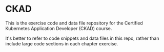 # CKAD
This is the exercise code and data file repository for the Certified Kubernetes Application Developer (CKAD) course.

It's better to refer to code snippets and data files in this repo, rather than include large code sections in each 
chapter exercise.
